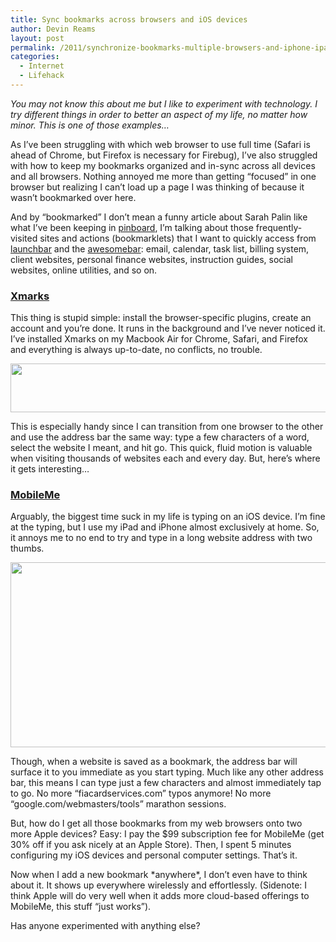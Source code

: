 ```yaml
---
title: Sync bookmarks across browsers and iOS devices
author: Devin Reams
layout: post
permalink: /2011/synchronize-bookmarks-multiple-browsers-and-iphone-ipad/
categories:
  - Internet
  - Lifehack
---
```

*You may not know this about me but I like to experiment with technology. I try different things in order to better an aspect of my life, no matter how minor. This is one of those examples&#8230;*

As I&#8217;ve been struggling with which web browser to use full time (Safari is ahead of Chrome, but Firefox is necessary for Firebug), I&#8217;ve also struggled with how to keep my bookmarks organized and in-sync across all devices and all browsers. Nothing annoyed me more than getting &#8220;focused&#8221; in one browser but realizing I can&#8217;t load up a page I was thinking of because it wasn&#8217;t bookmarked over here.

And by &#8220;bookmarked&#8221; I don&#8217;t mean a funny article about Sarah Palin like what I&#8217;ve been keeping in [pinboard][1], I&#8217;m talking about those frequently-visited sites and actions (bookmarklets) that I want to quickly access from [launchbar][2] and the [awesomebar][3]: email, calendar, task list, billing system, client websites, personal finance websites, instruction guides, social websites, online utilities, and so on.

### [Xmarks][4]

This thing is stupid simple: install the browser-specific plugins, create an account and you&#8217;re done. It runs in the background and I&#8217;ve never noticed it. I&#8217;ve installed Xmarks on my Macbook Air for Chrome, Safari, and Firefox and everything is always up-to-date, no conflicts, no trouble.

[<img src="http://devin.reams.me/wp/wp-content/uploads/2011/02/safari-bookmarks.png" alt="" title="Safari bookmarks" width="509" height="78" class="aligncenter size-full wp-image-1717" />][5]

This is especially handy since I can transition from one browser to the other and use the address bar the same way: type a few characters of a word, select the website I meant, and hit go. This quick, fluid motion is valuable when visiting thousands of websites each and every day. But, here&#8217;s where it gets interesting&#8230;

### [MobileMe][6]

Arguably, the biggest time suck in my life is typing on an iOS device. I&#8217;m fine at the typing, but I use my iPad and iPhone almost exclusively at home. So, it annoys me to no end to try and type in a long website address with two thumbs.

[<img src="http://devin.reams.me/wp/wp-content/uploads/2011/02/ipad-bookmarks.png" alt="" title="iPad Bookmarks" width="548" height="296" class="aligncenter size-full wp-image-1715" />][7]

Though, when a website is saved as a bookmark, the address bar will surface it to you immediate as you start typing. Much like any other address bar, this means I can type just a few characters and almost immediately tap to go. No more &#8220;fiacardservices.com&#8221; typos anymore! No more &#8220;google.com/webmasters/tools&#8221; marathon sessions.

But, how do I get all those bookmarks from my web browsers onto two more Apple devices? Easy: I pay the $99 subscription fee for MobileMe (get 30% off if you ask nicely at an Apple Store). Then, I spent 5 minutes configuring my iOS devices and personal computer settings. That&#8217;s it.

Now when I add a new bookmark \*anywhere\*, I don&#8217;t even have to think about it. It shows up everywhere wirelessly and effortlessly. (Sidenote: I think Apple will do very well when it adds more cloud-based offerings to MobileMe, this stuff &#8220;just works&#8221;).

Has anyone experimented with anything else?

 [1]: http://pinboard.in
 [2]: http://www.obdev.at/products/launchbar/index.html
 [3]: http://blog.mozilla.com/blog/2008/04/21/a-little-something-awesome-about-firefox-3/
 [4]: http://www.xmarks.com
 [5]: http://devin.reams.me/wp/wp-content/uploads/2011/02/safari-bookmarks.png
 [6]: http://www.me.com/
 [7]: http://devin.reams.me/wp/wp-content/uploads/2011/02/ipad-bookmarks.png